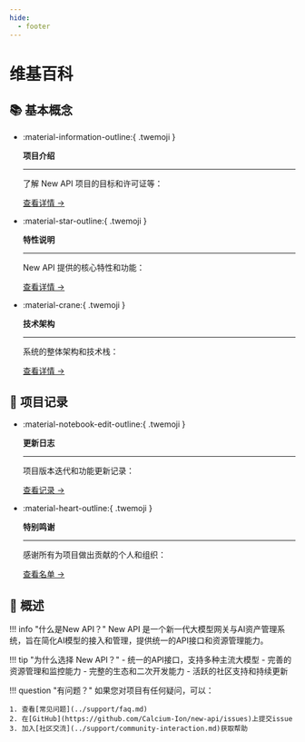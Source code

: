 ```yaml
---
hide:
  - footer
---
```


<style>
  .md-typeset .grid.cards > ul {
    display: grid;
    grid-template-columns: repeat(auto-fit, minmax(16rem, 1fr));
    gap: 1rem;
    margin: 1em 0;
  }
  
  .md-typeset .grid.cards > ul > li {
    border: none;
    border-radius: 0.8rem;
    box-shadow: var(--md-shadow-z2);
    padding: 1.5rem;
    transition: transform 0.25s, box-shadow 0.25s;
    background: linear-gradient(135deg, var(--md-primary-fg-color), var(--md-accent-fg-color));
    color: var(--md-primary-bg-color);
  }

  .md-typeset .grid.cards > ul > li:hover {
    transform: scale(1.02);
    box-shadow: var(--md-shadow-z3);
  }

  .md-typeset .grid.cards > ul > li > hr {
    margin: 0.8rem 0;
    border: none;
    border-bottom: 2px solid var(--md-primary-bg-color);
    opacity: 0.2;
  }

  .md-typeset .grid.cards > ul > li > p {
    margin: 0.5rem 0;
  }

  .md-typeset .grid.cards > ul > li > p > em {
    color: var(--md-primary-bg-color);
    opacity: 0.8;
    font-style: normal;
  }

  .md-typeset .grid.cards > ul > li > p > .twemoji {
    font-size: 2.5rem;
    display: block;
    margin: 0.5rem auto;
  }

  .md-typeset .grid.cards > ul > li a {
    display: inline-flex;
    align-items: center;
    margin-top: 1.2em;
    padding: 0.5em 1.2em;
    color: white;
    background-color: rgba(255, 255, 255, 0.15);
    border-radius: 2em;
    transition: all 0.3s ease;
    font-weight: 500;
    font-size: 0.9em;
    letter-spacing: 0.03em;
    box-shadow: 0 3px 6px rgba(0, 0, 0, 0.1);
    position: relative;
    overflow: hidden;
    text-decoration: none;
  }

  .md-typeset .grid.cards > ul > li a:hover {
    background-color: rgba(255, 255, 255, 0.25);
    text-decoration: none;
    box-shadow: 0 5px 12px rgba(0, 0, 0, 0.2);
    transform: translateX(5px);
  }

  .md-typeset .grid.cards > ul > li a:after {
    content: "→";
    opacity: 0;
    margin-left: -15px;
    transition: all 0.2s ease;
  }

  .md-typeset .grid.cards > ul > li a:hover:after {
    opacity: 1;
    margin-left: 5px;
  }
</style>

# 维基百科

## 📚 基本概念

<div class="grid cards" markdown>

-   :material-information-outline:{ .twemoji }

    **项目介绍**

    ---

    了解 New API 项目的目标和许可证等：
    
    [查看详情 →](project-introduction.md)

-   :material-star-outline:{ .twemoji }

    **特性说明**

    ---

    New API 提供的核心特性和功能：
    
    [查看详情 →](features-introduction.md)

-   :material-crane:{ .twemoji }

    **技术架构**

    ---

    系统的整体架构和技术栈：
    
    [查看详情 →](technical-architecture.md)

</div>

## 📝 项目记录

<div class="grid cards" markdown>

-   :material-notebook-edit-outline:{ .twemoji }

    **更新日志**

    ---

    项目版本迭代和功能更新记录：
    
    [查看记录 →](changelog.md)

-   :material-heart-outline:{ .twemoji }

    **特别鸣谢**

    ---

    感谢所有为项目做出贡献的个人和组织：
    
    [查看名单 →](special-thanks.md)

</div>

## 📖 概述

!!! info "什么是New API？"
    New API 是一个新一代大模型网关与AI资产管理系统，旨在简化AI模型的接入和管理，提供统一的API接口和资源管理能力。

!!! tip "为什么选择 New API？"
    - 统一的API接口，支持多种主流大模型
    - 完善的资源管理和监控能力
    - 完整的生态和二次开发能力
    - 活跃的社区支持和持续更新

!!! question "有问题？"
    如果您对项目有任何疑问，可以：

    1. 查看[常见问题](../support/faq.md)
    2. 在[GitHub](https://github.com/Calcium-Ion/new-api/issues)上提交issue
    3. 加入[社区交流](../support/community-interaction.md)获取帮助 
